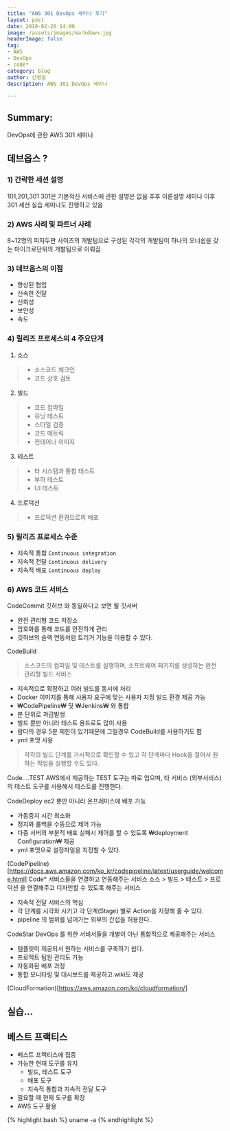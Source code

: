 ```yaml
---
title: "AWS 301 DevOps 세미나 후기"
layout: post
date: 2018-02-20 14:00
image: /assets/images/markdown.jpg
headerImage: false
tag:
- AWS
- DevOps
- code*
category: blog
author: 신명철
description: AWS 301 DevOps 세미나

---
```


## Summary:

DevOps에 관한 AWS 301 세미나

## 데브옵스 ?

### 1) 간략한 세션 설명
101,201,301 
301은 기본적신 서비스에 관한 설명은 없음
추후 이론설명 세미나 이후 301 세션 실습 세미나도 진행하고 있음

### 2) AWS 사례 및 파트너 사례
8~12명의 피자두판 사이즈의 개발팀으로 구성된 각각의 개발팀이 하나의 오너쉽을 갖는 마이크로단위의 개발팀으로 이뤄짐

### 3) 데브옵스의 이점
- 향상된 협업
- 신속한 전달
- 신뢰성
- 보안성
- 속도

### 4) 릴리즈 프로세스의 4 주요단게
1. 소스
> - 소스코드 체크인
> - 코드 상호 검토

2. 빌드
> - 코드 컴파일
> - 유닛 테스트
> - 스타일 검증
> - 코드 메트릭
> - 컨테이너 이미지

3. 테스트
> - 타 시스템과 통합 테스트
> - 부하 테스트
> - UI 테스트

4. 프로덕션
> - 프로덕션 환경으로의 배포

### 5) 릴리즈 프로세스 수준
- 지속적 통합 `Continuous integration`
- 지속적 전달 `Continuous delivery`
- 지속적 배포 `Continuous deploy`

### 6) AWS 코드 서비스
CodeCommit
깃허브 와 동일하다고 보면 될 깃서버 
- 완전 관리형 코드 저장소
- 암호화를 통해 코드를 안전하게 관리
- 깃허브의 슬랙 연동처럼 트리거 기능을 이용할 수 있다.

CodeBuild
> 소스코드의 컴파일 및 테스트를 실행하며, 소프트웨어 패키지를 생성하는 완전 관리형 빌드 서비스

- 지속적으로 확장하고 여러 빌드를 동시에 처리
- Docker 이미지를 통해 사용자 요구에 맞는 사용자 지정 빌드 환경 제공 가능
- ₩CodePipeline₩ 및 ₩Jenkins₩ 와 통합
- 분 단위로 과금발생
- 빌드 뿐만 아니라 테스트 용드로도 많이 사용
- 람다의 경우 5분 제한이 있기때문에 그럴경우 CodeBuild를 사용하기도 함
- yml 포맷 사용
> 각각의 빌드 단계를 가시적으로 확인할 수 있고 각 단계마다 Hook을 걸어서 원하는 작업을 실행할 수도 있다.

Code....TEST
AWS에서 제공하는 TEST 도구는 따로 업으며, 타 서비스 (외부서비스)의 테스트 도구를 사용해서 테스트를 진행한다.

CodeDeploy
ec2 뿐만 아니라 온프레미스에 배포 가능
- 가동중지 시간 최소화
- 정지와 롤백을 수동으로 제어 가능
- 다중 서버의 부분적 배포 실패시 제어를 할 수 있도록 ₩deployment Configuration₩ 제공
- yml 포맷으로 설정파일을 지정할 수 있다.

(CodePipeline)[https://docs.aws.amazon.com/ko_kr/codepipeline/latest/userguide/welcome.html]
Code* 서비스들을 연결하고 연동해주는 서비스
소스 > 빌드 > 테스트 > 프로덕션 을 연결해주고 디자인할 수 있도록 해주는 서비스

- 지속적 전달 서비스의 핵심
- 각 단계를 시각화 시키고 각 단계(Stage) 별로 Action을 지정해 줄 수 있다.
- pipeline 의 범위를 넘어가는 외부의 간섭을 허용한다.

CodeStar
DevOps 를 위한 서비서들을 개별이 아닌 통합적으로 제공해주는 서비스
- 템플릿이 제공되서 원하는 서비스를 구축하기 쉽다.
- 프로젝트 팀원 관리도 가능
- 자동화된 배포 과정
- 통합 모니터링 및 대시보드를 제공하고 wiki도 제공

(CloudFormation)[https://aws.amazon.com/ko/cloudformation/]

## 실습...

## 베스트 프랙티스
- 베스트 프랙티스에 집중
- 가능한 현재 도구를 유지
    - 빌드, 테스트 도구
    - 배포 도구
    - 지속적 통합과 지속적 전달 도구
- 필요할 때 현재 도구를 확장
- AWS 도구 활용 










{% highlight bash %}
uname -a
{% endhighlight %}


[1]: http://smc0210.github.io/assets/post/20180208-1-1.png

